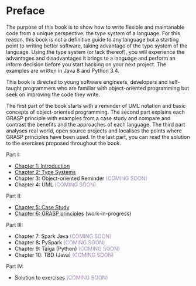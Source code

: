 # Preface
<p class="para"><span class="dropcaps">T</span>he purpose of this book is to show how to write flexible and maintanable
code from a unique perspective: the type system of a language. For this reason, this book is
not a definitive guide to any language but a starting point to writing better software,
taking advantage of the type system of the language.
Using the type system (or lack thereof), you will experience the advantages and disadvantages
it brings to a language and perform an inform decision before you start hacking
on your next project. The examples are written in Java 8 and Python 3.4.

This book is directed to young software engineers, developers and self-taught
programmers who are familiar with object-oriented programming but seek on
improving the code they write.

The first part of the book starts with a reminder of UML notation and basic concepts of object-oriented
programming. The second part explains each GRASP principle with examples from
a case study and compare and contrast the benefits and the approaches of each
language. The third part analyses real world, open source projects and localises
the points where GRASP principles have been used. In the last part, you can
read the solution to the exercises proposed throughout the book.

Part I:

* [Chapter 1: Introduction](/grasp-principles/introduction/)
* [Chapter 2: Type Systems](/grasp-principles/type-systems/)
* Chapter 3: Object-oriented Reminder <span style="color: #9d85b5">(COMING SOON)</span>
* Chapter 4: UML <span style="color: #9d85b5">(COMING SOON)</span>

Part II:

* [Chapter 5: Case Study](/grasp-principles/case-study/)
* [Chapter 6: GRASP principles](/grasp-principles/recap/) (work-in-progress)

Part III:

* Chapter 7: Spark Java <span style="color: #9d85b5">(COMING SOON)</span>
* Chapter 8: PySpark <span style="color: #9d85b5">(COMING SOON)</span>
* Chapter 9: Taiga (Python) <span style="color: #9d85b5">(COMING SOON)</span>
* Chapter 10: TBD (Java) <span style="color: #9d85b5">(COMING SOON)</span>

Part IV:

* Solution to exercises <span style="color: #9d85b5">(COMING SOON)</span>
